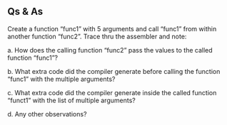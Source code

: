 ## Qs & As  

Create a function “func1” with 5 arguments and call “func1” from within another function
“func2”. Trace thru the assembler and note:  

a. How does the calling function “func2” pass the values to the called function “func1”?  

b. What extra code did the compiler generate before calling the function “func1” with the
multiple arguments?  

c. What extra code did the compiler generate inside the called function “funct1” with the
list of multiple arguments?  

d. Any other observations?  

